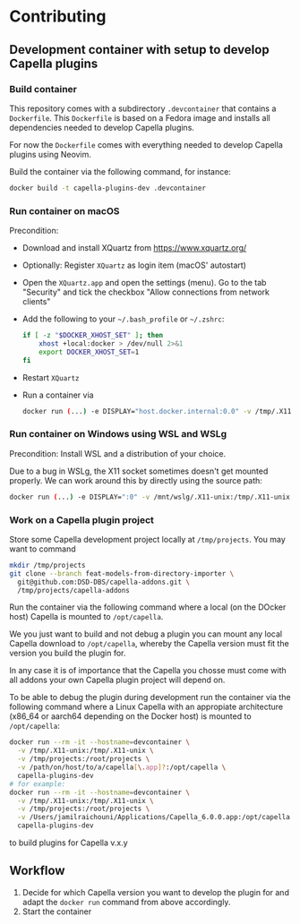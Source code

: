 <!--
  Copyright DB InfraGO AG and contributors
  SPDX-License-Identifier: Apache-2.0
-->

# Contributing

## Development container with setup to develop Capella plugins

### Build container

This repository comes with a subdirectory `.devcontainer` that contains a
`Dockerfile`. This `Dockerfile` is based on a Fedora image and installs all
dependencies needed to develop Capella plugins.

For now the `Dockerfile` comes with everything needed to develop Capella
plugins using Neovim.


Build the container via the following command, for instance:

```bash
docker build -t capella-plugins-dev .devcontainer
```

### Run container on macOS

Precondition:

- Download and install XQuartz from https://www.xquartz.org/
- Optionally: Register `XQuartz` as login item (macOS' autostart)
- Open the `XQuartz.app` and open the settings (menu).
  Go to the tab "Security" and tick the checkbox "Allow connections from
  network clients"
- Add the following to your `~/.bash_profile` or `~/.zshrc`:

  ```bash
  if [ -z "$DOCKER_XHOST_SET" ]; then
      xhost +local:docker > /dev/null 2>&1
      export DOCKER_XHOST_SET=1
  fi
  ```
- Restart `XQuartz`
- Run a container via

  ```bash
  docker run (...) -e DISPLAY="host.docker.internal:0.0" -v /tmp/.X11-unix:/tmp/.X11-unix (...)
  ```

### Run container on Windows using WSL and WSLg

Precondition: Install WSL and a distribution of your choice.

Due to a bug in WSLg, the X11 socket sometimes doesn't get mounted properly. We
can work around this by directly using the source path:

```bash
docker run (...) -e DISPLAY=":0" -v /mnt/wslg/.X11-unix:/tmp/.X11-unix (...)
```

### Work on a Capella plugin project

Store some Capella development project locally at `/tmp/projects`.
You may want to command

```bash
mkdir /tmp/projects
git clone --branch feat-models-from-directory-importer \
  git@github.com:DSD-DBS/capella-addons.git \
  /tmp/projects/capella-addons
```

Run the container via the following command where a local (on the DOcker host)
Capella is mounted to `/opt/capella`.

We you just want to build and not debug a plugin you can mount any local
Capella download to `/opt/capella`, whereby the Capella version must fit the
version you build the plugin for.

In any case it is of importance that the Capella you chosse must come with all
addons your own Capella plugin project will depend on.

To be able to debug the plugin during development run the container via the
following command where a Linux Capella with an appropiate architecture (x86_64
or aarch64 depending on the Docker host) is mounted to `/opt/capella`:

```bash
docker run --rm -it --hostname=devcontainer \
  -v /tmp/.X11-unix:/tmp/.X11-unix \
  -v /tmp/projects:/root/projects \
  -v /path/on/host/to/a/capella[\.app]?:/opt/capella \
  capella-plugins-dev
# for example:
docker run --rm -it --hostname=devcontainer \
  -v /tmp/.X11-unix:/tmp/.X11-unix \
  -v /tmp/projects:/root/projects \
  -v /Users/jamilraichouni/Applications/Capella_6.0.0.app:/opt/capella \
  capella-plugins-dev
```

to build plugins for Capella v.x.y

## Workflow

1. Decide for which Capella version you want to develop the plugin for and
   adapt the `docker run` command from above accordingly.
1. Start the container
